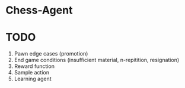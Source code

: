 # Chess-Agent

# TODO
1. Pawn edge cases (promotion)
2. End game conditions (insufficient material, n-repitition, resignation)
3. Reward function
4. Sample action
5. Learning agent
